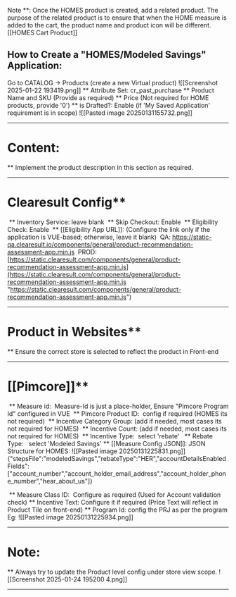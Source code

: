 Note **:  Once the HOMES product is created, add a related product. The purpose of the related product is to ensure that when the HOME measure is added to the cart, the product name and product icon will be different. [[HOMES Cart Product]]
## How to Create a "HOMES/Modeled Savings" Application:
	 
 Go to CATALOG -> Products (create a new Virtual product)
	 ![[Screenshot 2025-01-22 193419.png]] 
 ** Attribute Set: cr_past_purchase
 ** Product Name and SKU (Provide as required)
 ** Price (Not required for HOME products, provide '0')
 ** is Drafted?: Enable (if 'My Saved Application' requirement is in scope)
	 ![[Pasted image 20250131155732.png]]

---
# Content:
 ** Implement the product description in this section as required.

---
# Clearesult Config**
 ** Inventory Service: leave blank
 ** Skip Checkout: Enable
 ** Eligibility Check: Enable
 ** [[Eligibility App URL]]: (Configure the link only if the application is VUE-based; otherwise, leave it blank)
	 QA: https://static-qa.clearesult.io/components/general/product-recommendation-assessment-app.min.js
	 PROD: [https://static.clearesult.com/components/general/product-recommendation-assessment-app.min.js](https://static.clearesult.com/components/general/product-recommendation-assessment-app.min.js "https://static.clearesult.com/components/general/product-recommendation-assessment-app.min.js")

---
# Product in Websites**
 ** Ensure the correct store is selected to reflect the product in Front-end

---
# [[Pimcore]]**
  ** Measure id: 
	  Measure-Id is just a place-holder, Ensure "Pimcore Program Id" configured in VUE
  ** Pimcore Product ID: 
	  config if required (HOMES its not required)
  ** Incentive Category Group: (add if needed, most cases its not required for HOMES)
  ** Incentive Count: (add if needed, most cases its not required for HOMES)
  ** Incentive Type: 
	  select 'rebate'
  ** Rebate Type:
	  select 'Modeled Savings'
  ** [[Measure Config JSON]]:
	  JSON Structure for HOMES:
	  ![[Pasted image 20250131225831.png]]
	 {"stepsFile":"modeledSavings","rebateType":"HER","accountDetailsEnabledFields":["account_number","account_holder_email_address","account_holder_phone_number","hear_about_us"]}
	 
  ** Measure Class ID: 
	  Configure as required (Used for Account validation check)
  ** Incentive Text:
	  Configure it if required (Price Text will reflect in Product Tile on front-end)
  ** Program Id:
	  config the PRJ as per the program
	  Eg: ![[Pasted image 20250131225934.png]]

---
# Note: 
** Always try to update the Product level config under store view scope.	![[Screenshot 2025-01-24 195200 4.png]]

---